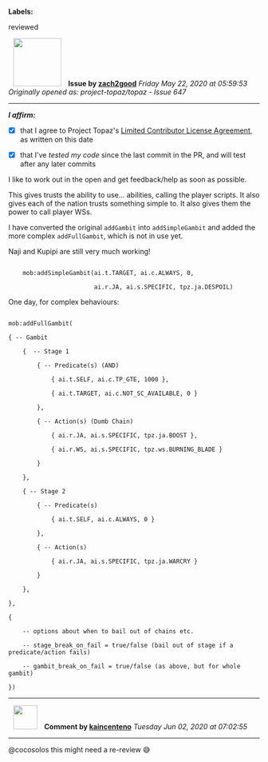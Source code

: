 **Labels:**

reviewed



<a href="https://github.com/zach2good"><img src="https://avatars3.githubusercontent.com/u/1389729?v=4" width="96" height="96" hspace="10"></img></a> **Issue by [zach2good](https://github.com/zach2good)**
_Friday May 22, 2020 at 05:59:53_
_Originally opened as: project-topaz/topaz - Issue 647_

----

<!-- place 'x' mark between square [] brackets to affirm: -->
**_I affirm:_**
- [x] that I agree to Project Topaz's [Limited Contributor License Agreement](http://project-topaz.com/blob/release/CONTRIBUTOR_AGREEMENT.md), as written on this date
- [x] that I've _tested my code_ since the last commit in the PR, and will test after any later commits

I like to work out in the open and get feedback/help as soon as possible. 

This gives trusts the ability to use... abilities, calling the player scripts. It also gives each of the nation trusts something simple to. It also gives them the power to call player WSs.

I have converted the original `addGambit` into `addSimpleGambit` and added the more complex  `addFullGambit`, which is not in use yet.

Naji and Kupipi are still very much working!

```
    mob:addSimpleGambit(ai.t.TARGET, ai.c.ALWAYS, 0,
                        ai.r.JA, ai.s.SPECIFIC, tpz.ja.DESPOIL)
```


One day, for complex behaviours:
```
mob:addFullGambit(
{ -- Gambit
    {  -- Stage 1
        { -- Predicate(s) (AND)
            { ai.t.SELF, ai.c.TP_GTE, 1000 },
            { ai.t.TARGET, ai.c.NOT_SC_AVAILABLE, 0 }
        }, 
        { -- Action(s) (Dumb Chain)
            { ai.r.JA, ai.s.SPECIFIC, tpz.ja.BOOST },
            { ai.r.WS, ai.s.SPECIFIC, tpz.ws.BURNING_BLADE }
        }
    }, 
    { -- Stage 2
        { -- Predicate(s)
            { ai.t.SELF, ai.c.ALWAYS, 0 }
        }, 
        { -- Action(s)
            { ai.r.JA, ai.s.SPECIFIC, tpz.ja.WARCRY }
        }
    }, 
},
{
    -- options about when to bail out of chains etc.
    -- stage_break_on_fail = true/false (bail out of stage if a predicate/action fails)
    -- gambit_break_on_fail = true/false (as above, but for whole gambit) 
})
```


----
<a href="https://github.com/kaincenteno"><img src="https://avatars3.githubusercontent.com/u/26943220?v=4" width="48" height="48" hspace="10"></img></a> **Comment by [kaincenteno](https://github.com/kaincenteno)**
_Tuesday Jun 02, 2020 at 07:02:55_

----

@cocosolos this might need a re-review :sweat_smile: 
